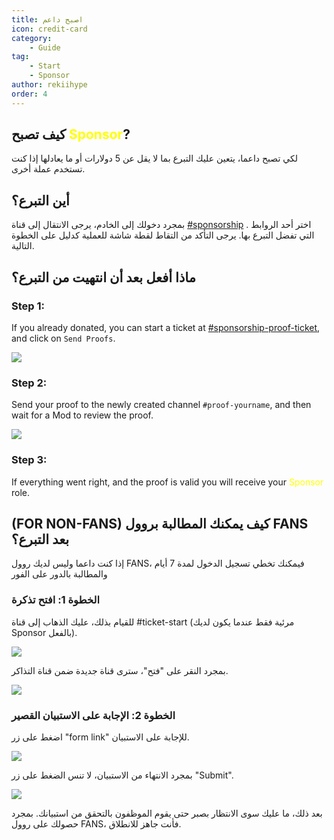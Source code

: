 ```yaml
---
title: اصبح داعم
icon: credit-card
category:
    - Guide
tag:
    - Start
    - Sponsor
author: rekiihype
order: 4
---
```


## كيف تصبح <span style='color:yellow;'>Sponsor</span>?

لكي تصبح داعما، يتعين عليك التبرع بما لا يقل عن 5 دولارات أو ما يعادلها إذا كنت تستخدم عملة أخرى.

## أين التبرع؟

بمجرد دخولك إلى الخادم، يرجى الانتقال إلى قناة [#sponsorship](https://discord.com/channels/1069057220802781265/1097565269985071205) . اختر أحد الروابط التي تفضل التبرع بها. يرجى التأكد من التقاط لقطة شاشة للعملية كدليل على الخطوة التالية.

## ماذا أفعل بعد أن انتهيت من التبرع؟

### Step 1:

If you already donated, you can start a ticket at [#sponsorship-proof-ticket](https://discord.com/channels/1069057220802781265/1195466175954550885), and click on `Send Proofs`.

![](/assets/images/docs/202312/sponsor-new.png)

### Step 2: 

Send your proof to the newly created channel `#proof-yourname`, and then wait for a Mod to review the proof.

![](/assets/images/docs/202312/sponsor-new2.png)

### Step 3:

If everything went right, and the proof is valid you will receive your  <span style='color:yellow;'>Sponsor</span> role.

## (FOR NON-FANS) كيف يمكنك المطالبة بروول FANS بعد التبرع؟

إذا كنت داعما وليس لديك روول FANS، فيمكنك تخطي تسجيل الدخول لمدة 7 أيام والمطالبة بالدور على الفور

### الخطوة 1: افتح تذكرة

للقيام بذلك، عليك الذهاب إلى قناة #ticket-start (مرئية فقط عندما يكون لديك Sponsor بالفعل).

[![](https://i.postimg.cc/NfkzJDyd/openticket1.png)](https://postimg.cc/dLD6D8jC)

بمجرد النقر على "فتح"، سترى قناة جديدة ضمن قناة التذاكر.

[![](https://i.postimg.cc/Vk7H1NWM/openticket2.png)](https://postimg.cc/sMhJ4s8D)

### الخطوة 2: الإجابة على الاستبيان القصير

اضغط على زر "form link" للإجابة على الاستبيان.

[![](https://i.postimg.cc/qRKm8xVX/openticket4.png)](https://postimg.cc/mzbN4Mrt)

بمجرد الانتهاء من الاستبيان، لا تنس الضغط على زر "Submit".

[![](https://i.postimg.cc/GpHgp1Xf/openticket5.png)](https://postimg.cc/GBnxM6wP)

بعد ذلك، ما عليك سوى الانتظار بصبر حتى يقوم الموظفون بالتحقق من استبيانك. بمجرد حصولك على روول FANS، فأنت جاهز للانطلاق.

